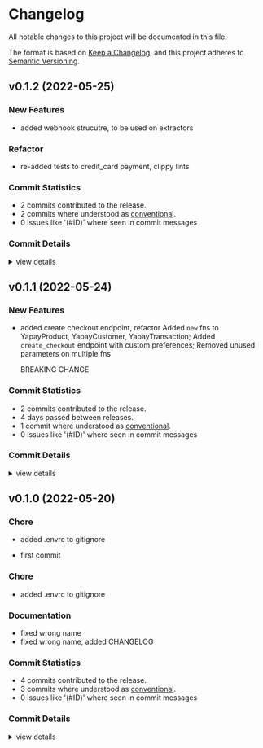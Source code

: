 # Changelog

All notable changes to this project will be documented in this file.

The format is based on [Keep a Changelog](https://keepachangelog.com/en/1.0.0/),
and this project adheres to [Semantic Versioning](https://semver.org/spec/v2.0.0.html).

## v0.1.2 (2022-05-25)

### New Features

 - <csr-id-21e24a1437c0091e20dfc66c74b7c37572017191/> added webhook strucutre, to be used on extractors


### Refactor

 - <csr-id-d3b4a8a366abad541e423d1db910bdc0768833ed/> re-added tests to credit_card payment, clippy lints


### Commit Statistics

<csr-read-only-do-not-edit/>

 - 2 commits contributed to the release.
 - 2 commits where understood as [conventional](https://www.conventionalcommits.org).
 - 0 issues like '(#ID)' where seen in commit messages

### Commit Details

<csr-read-only-do-not-edit/>

<details><summary>view details</summary>

 * **Uncategorized**
    - re-added tests to credit_card payment, clippy lints ([`d3b4a8a`](https://github.comgit//saskenuba/yapay-sdk-rust/commit/d3b4a8a366abad541e423d1db910bdc0768833ed))
    - added webhook strucutre, to be used on extractors ([`21e24a1`](https://github.comgit//saskenuba/yapay-sdk-rust/commit/21e24a1437c0091e20dfc66c74b7c37572017191))
</details>

## v0.1.1 (2022-05-24)

### New Features

 - <csr-id-2955828f5edd52b378ff6558d717e36d52300787/> added create checkout endpoint, refactor
   Added `new` fns to YapayProduct, YapayCustomer, YapayTransaction;
   Added `create_checkout` endpoint with custom preferences;
   Removed unused parameters on multiple fns
   
   BREAKING CHANGE

### Commit Statistics

<csr-read-only-do-not-edit/>

 - 2 commits contributed to the release.
 - 4 days passed between releases.
 - 1 commit where understood as [conventional](https://www.conventionalcommits.org).
 - 0 issues like '(#ID)' where seen in commit messages

### Commit Details

<csr-read-only-do-not-edit/>

<details><summary>view details</summary>

 * **Uncategorized**
    - Release yapay-sdk-rust v0.1.1 ([`9133567`](https://github.comgit//saskenuba/yapay-sdk-rust/commit/913356719f57f87c9343f712e79f1cad9a49d7f2))
    - added create checkout endpoint, refactor ([`2955828`](https://github.comgit//saskenuba/yapay-sdk-rust/commit/2955828f5edd52b378ff6558d717e36d52300787))
</details>

## v0.1.0 (2022-05-20)

<csr-id-9fcd1e0353cb804b29e39de1fe379342db3a9eda/>
<csr-id-db5e7f50f89b888ef078042486d6ee661e13250f/>
<csr-id-64d0024ab01fbdbe158ad0451f0b68cdc32101d8/>

### Chore

 - <csr-id-9fcd1e0353cb804b29e39de1fe379342db3a9eda/> added .envrc to gitignore

 - <csr-id-db5e7f50f89b888ef078042486d6ee661e13250f/> first commit


### Chore

 - <csr-id-64d0024ab01fbdbe158ad0451f0b68cdc32101d8/> added .envrc to gitignore


### Documentation

 - <csr-id-18a6e9c3851f1c5e8b4ca4ba7ac906018d9c7fc0/> fixed wrong name
 - <csr-id-8ec1827e0534c5604e10d969e70e216eafd230b9/> fixed wrong name, added CHANGELOG

### Commit Statistics

<csr-read-only-do-not-edit/>

 - 4 commits contributed to the release.
 - 3 commits where understood as [conventional](https://www.conventionalcommits.org).
 - 0 issues like '(#ID)' where seen in commit messages

### Commit Details

<csr-read-only-do-not-edit/>

<details><summary>view details</summary>

 * **Uncategorized**
    - Release yapay-sdk-rust v0.1.0 ([`0dca689`](https://github.comgit//saskenuba/yapay-sdk-rust/commit/0dca689c6082883c4e901ade5be53d1296e5f5a4))
    - added .envrc to gitignore ([`64d0024`](https://github.comgit//saskenuba/yapay-sdk-rust/commit/64d0024ab01fbdbe158ad0451f0b68cdc32101d8))
    - fixed wrong name, added CHANGELOG ([`8ec1827`](https://github.comgit//saskenuba/yapay-sdk-rust/commit/8ec1827e0534c5604e10d969e70e216eafd230b9))
    - first commit ([`db5e7f5`](https://github.comgit//saskenuba/yapay-sdk-rust/commit/db5e7f50f89b888ef078042486d6ee661e13250f))
</details>

